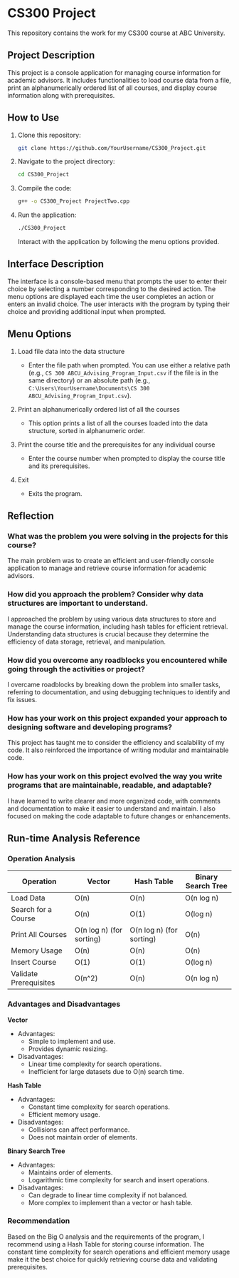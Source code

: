 # CS300 Project

This repository contains the work for my CS300 course at ABC University.

## Project Description

This project is a console application for managing course information for academic advisors. It includes functionalities to load course data from a file, print an alphanumerically ordered list of all courses, and display course information along with prerequisites.

## How to Use

1. Clone this repository:
    ```sh
    git clone https://github.com/YourUsername/CS300_Project.git
    ```

2. Navigate to the project directory:
    ```sh
    cd CS300_Project
    ```

3. Compile the code:
    ```sh
    g++ -o CS300_Project ProjectTwo.cpp
    ```

4. Run the application:
    ```sh
    ./CS300_Project
    ```
   Interact with the application by following the menu options provided.

## Interface Description

The interface is a console-based menu that prompts the user to enter their choice by selecting a number corresponding to the desired action. The menu options are displayed each time the user completes an action or enters an invalid choice. The user interacts with the program by typing their choice and providing additional input when prompted.

## Menu Options

1. Load file data into the data structure
   - Enter the file path when prompted. You can use either a relative path (e.g., `CS 300 ABCU_Advising_Program_Input.csv` if the file is in the same directory) or an absolute path (e.g., `C:\Users\YourUsername\Documents\CS 300 ABCU_Advising_Program_Input.csv`).

2. Print an alphanumerically ordered list of all the courses
   - This option prints a list of all the courses loaded into the data structure, sorted in alphanumeric order.

3. Print the course title and the prerequisites for any individual course
   - Enter the course number when prompted to display the course title and its prerequisites.

9. Exit
   - Exits the program.

## Reflection

### What was the problem you were solving in the projects for this course?
The main problem was to create an efficient and user-friendly console application to manage and retrieve course information for academic advisors.

### How did you approach the problem? Consider why data structures are important to understand.
I approached the problem by using various data structures to store and manage the course information, including hash tables for efficient retrieval. Understanding data structures is crucial because they determine the efficiency of data storage, retrieval, and manipulation.

### How did you overcome any roadblocks you encountered while going through the activities or project?
I overcame roadblocks by breaking down the problem into smaller tasks, referring to documentation, and using debugging techniques to identify and fix issues.

### How has your work on this project expanded your approach to designing software and developing programs?
This project has taught me to consider the efficiency and scalability of my code. It also reinforced the importance of writing modular and maintainable code.

### How has your work on this project evolved the way you write programs that are maintainable, readable, and adaptable?
I have learned to write clearer and more organized code, with comments and documentation to make it easier to understand and maintain. I also focused on making the code adaptable to future changes or enhancements.

## Run-time Analysis Reference

### Operation Analysis

| Operation                   | Vector   | Hash Table | Binary Search Tree  |
|-----------------------------|----------|------------|---------------------|
| Load Data                   | O(n)     | O(n)       | O(n log n)          |
| Search for a Course         | O(n)     | O(1)       | O(log n)            |
| Print All Courses           | O(n log n) (for sorting) | O(n log n) (for sorting) | O(n)         |
| Memory Usage                | O(n)     | O(n)       | O(n)                |
| Insert Course               | O(1)     | O(1)       | O(log n)            |
| Validate Prerequisites      | O(n^2)   | O(n)       | O(n log n)          |

### Advantages and Disadvantages

**Vector**
- Advantages:
  - Simple to implement and use.
  - Provides dynamic resizing.
- Disadvantages:
  - Linear time complexity for search operations.
  - Inefficient for large datasets due to O(n) search time.

**Hash Table**
- Advantages:
  - Constant time complexity for search operations.
  - Efficient memory usage.
- Disadvantages:
  - Collisions can affect performance.
  - Does not maintain order of elements.

**Binary Search Tree**
- Advantages:
  - Maintains order of elements.
  - Logarithmic time complexity for search and insert operations.
- Disadvantages:
  - Can degrade to linear time complexity if not balanced.
  - More complex to implement than a vector or hash table.

### Recommendation
Based on the Big O analysis and the requirements of the program, I recommend using a Hash Table for storing course information. The constant time complexity for search operations and efficient memory usage make it the best choice for quickly retrieving course data and validating prerequisites.
